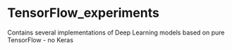 # TensorFlow_experiments
Contains several implementations of Deep Learning models based on pure TensorFlow - no Keras

